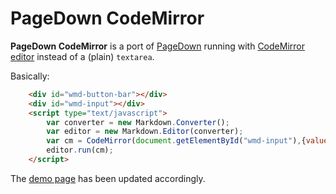 PageDown CodeMirror
===================

**PageDown CodeMirror** is a port of [PageDown](https://code.google.com/p/pagedown/wiki/PageDown) running with [CodeMirror editor](https://codemirror.net/) instead of a (plain) `textarea`.

Basically:

```html
    <div id="wmd-button-bar"></div>
    <div id="wmd-input"></div>
    <script type="text/javascript">
        var converter = new Markdown.Converter();
        var editor = new Markdown.Editor(converter);
        var cm = CodeMirror(document.getElementById("wmd-input"),{value:"some text",lineNumbers:true});
        editor.run(cm);
    </script>
```

The [demo page][1] has been updated accordingly.


  [1]: https://github.com/foo123/pagedown-codemirror/blob/master/demo/browser/demo.html